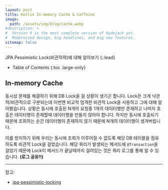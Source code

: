 ```yaml
---
layout: post
title: Kotlin In-memory Cache & Caffeine
image: 
  path: /assets/img/blog/cache.webp
#description: >
#  Version 9 is the most complete version of Hydejack yet.
#  Modernized design, big headlines, and big new features.
sitemap: false
---
```


JPA Pessimistic Lock(비관적락)에 대해 알아보기 
{:.lead}

- Table of Contents
{:toc .large-only}

## In-memory Cache

동시성 문제를 해결하기 위해 DB Lock을 걸 상황이 생기곤 합니다. Lock은 크게 낙관적/비관적으로 구분되는데 이번엔 비교적 엄격한
비관적 Lock을 사용하고 그에 대해 알아봤습니다. 상황은 동시에 호출된 N개의 요청중 1개의 데이터행만 존재하고 나머지 호출은 데이터행이
존재할때 데이터행을 만들지 않아야 합니다. 하지만 동시에 호출되기 때문에 조회하는 순간 데이터행이 존재하지 않기 때문에 N개의 데이터행이 생겨버립니다.

이를 방지하기 위해 우리는 동시에 조회가 이루어질 수 없도록 해당 DB 테이블을 점유하도록 비관적 Lock을 걸었습니다. 해당 쿼리가 발생되는 메서드에 `@Transaction`을
걸었기 때문에 Lock이 메서드가 끝날때까지 걸려있는 것은 쿼리 로그를 통해 알 수 있습니다. **(로그 공유!!)** 

[//]: # (### Caffeine Library)

[//]: # ()
[//]: # (Java 8 기반의 라이브러리인 Caffeine은 성능이 뛰어나고 캐시 hit-rate 또한 높습니다. Google Guava API와 유사하기도 합니다. *Spring Boot Cache starters*를 쓴다면)

[//]: # (classpath에 있는`CaffeineCacheManager`를 읽어 auto-configured 해줍니다.)

[//]: # ()
[//]: # (아래는 예시코드 입니다. 다음 시간엔 실제 DB에 데이터를 가져오는 것과 Cache를 사용하는 방법의 시간 차이를 확인해보겠습니다.)

[//]: # ()
[//]: # ()
[//]: # (```kotlin)

[//]: # (class CachedWebUserRepository&#40;)

[//]: # (    val userClient: UserClient)

[//]: # (&#41; : UserRepository {)

[//]: # ()
[//]: # (    private val users = Caffeine.newBuilder&#40;&#41;)

[//]: # (        .expireAfterWrite&#40;1, TimeUnit.MINUTES&#41;)

[//]: # (        .buildSuspending<Int, User>&#40;&#41;)

[//]: # ()
[//]: # (    override suspend fun getUser&#40;id: Int&#41;: User =)

[//]: # (        users.get&#40;id&#41; { userClient.fetchUser&#40;id&#41; })

[//]: # (})

[//]: # (```)

---
참고: 
- [jpa-pessimistic-locking](https://www.baeldung.com/jpa-pessimistic-locking)